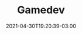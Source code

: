 ---
# Essential settings
title: "Gamedev"
type: "page"
date: 2021-04-30T19:20:39-03:00
translationKey: "Gamedev"

# Scheduling
draft: false

# Organization
layout: ""
---